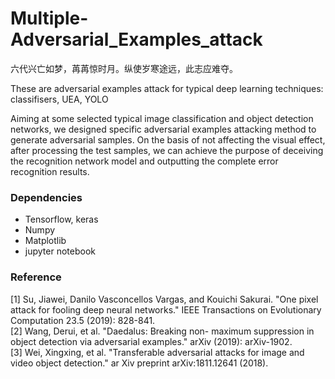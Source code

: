 # Multiple-Adversarial_Examples_attack


六代兴亡如梦，苒苒惊时月。纵使岁寒途远，此志应难夺。 <br/>


These are adversarial examples attack for typical deep learning techniques: classifisers, UEA, YOLO

Aiming at some selected typical image classification and object detection networks, we designed specific adversarial examples attacking method to generate adversarial samples. On the basis of not affecting the visual effect, after processing the test samples, we can achieve the purpose of deceiving the recognition network model and outputting the complete error recognition results.

### Dependencies
- Tensorflow, keras
- Numpy
- Matplotlib
- jupyter notebook


### Reference
[1] Su, Jiawei, Danilo Vasconcellos Vargas, and Kouichi Sakurai. "One pixel attack for fooling deep neural networks." IEEE Transactions on Evolutionary Computation 23.5 (2019): 828-841. <br/>
[2] Wang, Derui, et al. "Daedalus: Breaking non-
maximum suppression in object detection via adversarial examples." arXiv (2019): arXiv-1902. <br/>
[3] Wei, Xingxing, et al. "Transferable adversarial attacks for image and video object detection." ar Xiv preprint arXiv:1811.12641 (2018). <br/>

